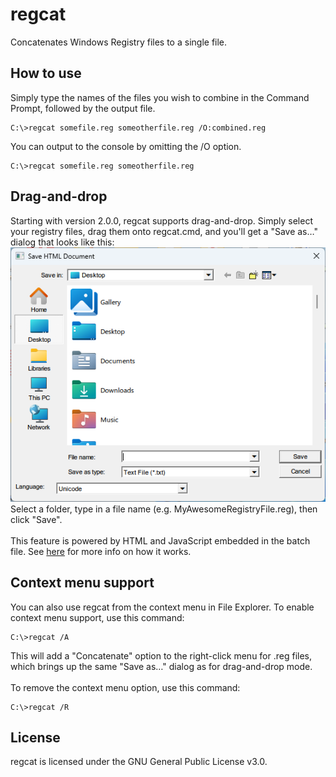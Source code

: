 # regcat
Concatenates Windows Registry files to a single file.

## How to use
Simply type the names of the files you wish to combine in the Command Prompt, followed by the output file.
```
C:\>regcat somefile.reg someotherfile.reg /O:combined.reg
```
You can output to the console by omitting the /O option.
```
C:\>regcat somefile.reg someotherfile.reg
```

## Drag-and-drop
Starting with version 2.0.0, regcat supports drag-and-drop. Simply select your registry files, drag them onto regcat.cmd, and you'll get a "Save as…" dialog that looks like this:\
![A "Save as…" dialog showing the user's Desktop folder. The dialog bears the title "Save HTML Document".](/images/saveas.png)\
Select a folder, type in a file name (e.g. MyAwesomeRegistryFile.reg), then click "Save".\
\
This feature is powered by HTML and JavaScript embedded in the batch file. See [here](https://www.dostips.com/forum/viewtopic.php?t=6581) for more info on how it works.

## Context menu support
You can also use regcat from the context menu in File Explorer. To enable context menu support, use this command:
```
C:\>regcat /A
```
This will add a "Concatenate" option to the right-click menu for .reg files, which brings up the same "Save as…" dialog as for drag-and-drop mode.\
\
To remove the context menu option, use this command:
```
C:\>regcat /R
```

## License
regcat is licensed under the GNU General Public License v3.0.

